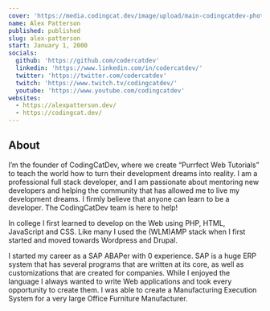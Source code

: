 ```yaml
---
cover: 'https://media.codingcat.dev/image/upload/main-codingcatdev-photo/podcast-guest/codercatdev'
name: Alex Patterson
published: published
slug: alex-patterson
start: January 1, 2000
socials:
  github: 'https://github.com/codercatdev'
  linkedin: 'https://www.linkedin.com/in/codercatdev/'
  twitter: 'https://twitter.com/codercatdev'
  twitch: 'https://www.twitch.tv/codingcatdev/'
  youtube: 'https://www.youtube.com/codingcatdev'
websites:
  - https://alexpatterson.dev/
  - https://codingcat.dev/
---
```


## About

I’m the founder of CodingCatDev, where we create “Purrfect Web Tutorials” to teach the world how to turn their development dreams into reality. I am a professional full stack developer, and I am passionate about mentoring new developers and helping the community that has allowed me to live my development dreams. I firmly believe that anyone can learn to be a developer. The CodingCatDev team is here to help!

In college I first learned to develop on the Web using PHP, HTML, JavaScript and CSS. Like many I used the (WLM)AMP stack when I first started and moved towards Wordpress and Drupal.

I started my career as a SAP ABAPer with 0 experience. SAP is a huge ERP system that has several programs that are written at its core, as well as customizations that are created for companies. While I enjoyed the language I always wanted to write Web applications and took every opportunity to create them. I was able to create a Manufacturing Execution System for a very large Office Furniture Manufacturer.
